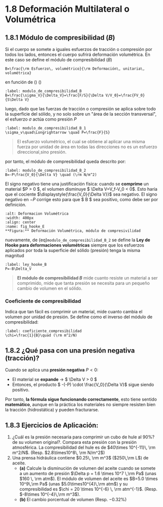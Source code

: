 # 1.8 Deformación Multilateral o Volumétrica
## 1.8.1 Módulo de compresibilidad $(B)$

Si el cuerpo se somete a iguales esfuerzos de tracción o compresión por todos los lados, entonces el cuerpo sufrirá deformación volumétrica. En este caso se define el módulo de compresibilidad $(B)$
```{math}
B=\frac{\rm Esfuerzo\, volumétrico}{\rm Deformación\, unitaria\, volumétrica}
```
en función de () ()
```{math}
:label: modulo_de_compresibilidad_B
B=\frac{\sigma_V}{\Delta_V}=\frac{F/S}{\Delta V/V_0}=\frac{FV_0}{S\Delta V}
```
luego, dado que las fuerzas de tracción o compresión se aplica sobre todo la superficie del sólido, y no solo sobre un "área de la sección transversal", el esfuerzo $\sigma$ actúa como presión $P$
```{math}
:label: modulo_de_compresibilidad_B_1
\sigma_v\quad\Longrightarrow \quad P=\frac{F}{S}
```
> El esfuerzo volumétrico, el cual se obtiene al aplicar una misma fuerza por unidad de área en todas las direcciones no es un esfuerzo direccional,sino presión.

por tanto, el módulo de compresibilidad queda descrito por:
```{math}
:label: modulo_de_compresibilidad_B_2
B=-P\frac{V_0}{\Delta V} \quad (\rm N/m^2)
```
El signo negativo tiene una justificación física: cuando se **comprime** un material $P > 0 $, el volumen disminuye $ \Delta V=V_f-V_0 < 0$. Esto haría que el cociente $\displaystyle{\frac{V_0}{\Delta V}}$ sea negativo. El signo negativo en $-P$ corrige esto para que $ B $ sea positivo, como debe ser por definición.
```{figure} _static/fig_compresibilidad.png
:alt: Deformacion Volumétrica
:width: 400px
:align: center
:name: fig_hooke_E
**Figura:** Deformación Volumétrica, módulo de compresivilidad
```
nuevamente, de {eq}`modulo_de_compresibilidad_B_2`  se define la **Ley de Hooke para deformaciones volumétricas** siempre que los esfuerzos aplicados por toda la superficie del sólido (presión) tenga la misma magnitud
```{math}
:label: ley_hooke_B
P=-B\Delta_V
```
> **El módulo de compresibilidad $B$** mide cuanto resiste un material a ser comprimido, mide que tanta presión se necesita para un pequeño cambio de volumen en el sólido.
### Coeficiente de compresibilidad
Indica que tan fácil es comprimir un material, mide cuanto cambia el volumen por unidad de presión. Se define como el inverso del módulo de compresibilidad:
```{math}
:label: coeficiente_compresibilidad
\chi=\frac{1}{B}\quad (\rm m^2/N)
```

## 1.8.2 ¿Qué pasa con una presión negativa (tracción)?

Cuando se aplica una **presión negativa** $P < 0$:

- El material se **expande** → $ \Delta V > 0 $
- Entonces, el producto $ -(-P) \cdot \frac{V_0}{\Delta V}$ sigue siendo positivo.

Por tanto, **la fórmula sigue funcionando correctamente**, esto tiene sentido **matemático**, aunque en la práctica los materiales no siempre resisten bien la tracción (hidrostática) y pueden fracturarse.

## 1.8.3 Ejercicios de Aplicación:
1. ¿Cuál es la presión necesaria para comprimir un cubo de hule al $90\%$? de su volumen original?. Compara esta presión con la presión atmosférica. La compresibilidad del hule es de $40\times 10^{-11}\, \rm m^2/N$. (Resp. $2.8\times10^8\, \rm N/m^2$)
2. Una prensa hidráulica contiene $0.25\, \rm m^3$ ($250\,\rm L$) de aceite. 
    - **(a)** Calcule la disminución de volumen del aceite cuando se somete a un aumento de presión $\Delta p = 1.6 \times 10^7 \,\rm Pa$ (unas $160 \, \rm atm$). El módulo de volumen del aceite es $B=5.0 \times 10^9\,\rm Pa$ (unas $5.0\times10^{4}\,\rm  atm$) y su compresibilidad es $\chi = 20 \times 10^{-6} \, \rm atm^{-1}$. (Resp. $-8\times 10^{-4}\,\rm m^3$).
    - **(b)** El cambio porcentual  de volumen (Resp. $-0.32\%$)
